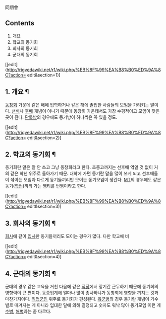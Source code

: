 同期會

## Contents

    

1. 개요 
2. 학교의 동기회 
3. 회사의 동기회 
4. 군대의 동기회 

[[edit](http://rigvedawiki.net/r1/wiki.php/%EB%8F%99%EA%B8%B0%ED%9A%8C?action=
edit&section=1)]

## 1. 개요 ¶

[동창회](%EB%8F%99%EC%B0%BD%ED%9A%8C.md) 가운데 같은 해에 입학하거나 같은 해에 졸업한 사람들의 모임을
가리키는 말이다. [선배](%EC%84%A0%EB%B0%B0.md)나 [후배](%ED%9B%84%EB%B0%B0.md) 개념이
아니기 때문에 동창회 가운데서도 가장 수평적이고 모임이 잦은 곳이 된다.
[단톡방](%EB%8B%A8%ED%86%A1%EB%B0%A9.md)의 경우에도 동기방이 하나씩은 꼭 있을 정도.

  

[[edit](http://rigvedawiki.net/r1/wiki.php/%EB%8F%99%EA%B8%B0%ED%9A%8C?action=
edit&section=2)]

## 2. 학교의 동기회 ¶

동기회란 말은 잘 안 쓰고 그냥 동창회라고 한다. 초중고까지는 선후배 엮일 것 없이 거의 같은 학년 위주로 돌아가기 때문. 대학에 가면
동기란 말을 많이 쓰게 되고 선후배들이 섞이는 모임과 다르게 동기들끼리만 모이는 동기모임이 생긴다. [MT](MT.md)의 경우에도
같은 동기([학번](%ED%95%99%EB%B2%88.md))끼리 가는 엠티를 번엠이라고 한다.

  

[[edit](http://rigvedawiki.net/r1/wiki.php/%EB%8F%99%EA%B8%B0%ED%9A%8C?action=
edit&section=3)]

## 3. 회사의 동기회 ¶

[회사](%ED%9A%8C%EC%82%AC.md)에 같이 [입사](%EC%9E%85%EC%82%AC.md)한 동기들끼리도 모이는
경우가 많다. 다만 학교에 비

  

[[edit](http://rigvedawiki.net/r1/wiki.php/%EB%8F%99%EA%B8%B0%ED%9A%8C?action=
edit&section=4)]

## 4. 군대의 동기회 ¶

군대의 경우 같은 교육을 거친 다음에 같은 [직장](%EC%A7%81%EC%9E%A5.md)에서 장기간 근무하기 때문에 동기회의
영향력이 큰 편이다. 동종업계에 얼마나 많이 종사하냐가 동창회에 영향을 끼치는 것과 마찬가지이다.
[직업군인](%EC%A7%81%EC%97%85%EA%B5%B0%EC%9D%B8.md) 위주로 동기회가 편성된다.
[육군병](%EC%9C%A1%EA%B5%B0%EB%B3%91.md)의 경우 동기란 개념이 기수별로 매겨지는 게 아니라 입대한 달에 의해
결정되고 숫자도 워낙 많아 동기모임 이런 게 [수병](%EC%88%98%EB%B3%91.md),
[해병](%ED%95%B4%EB%B3%91.md)과는 좀 다르다.

